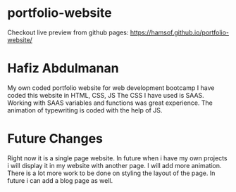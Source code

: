 # portfolio-website
Checkout live preview from github pages: https://hamsof.github.io/portfolio-website/
# Hafiz Abdulmanan
My own coded portfolio website for web development bootcamp
I have coded this website in HTML, CSS, JS
The CSS I have used is SAAS. Working with SAAS variables and functions was great experience. 
The animation of typewriting is coded with the help of JS.
# Future Changes
Right now it is a single page website. In future when i have my own projects i will display it in my website with another page.
I will add more animation. There is a lot more work to be done on styling the layout of the page.
In future i can add a blog page as well.
